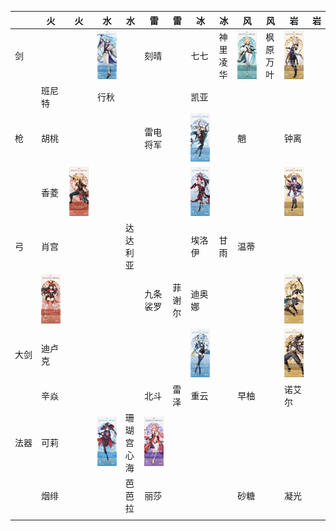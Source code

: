 |　　| 火 | 火 | 水 | 水 | 雷 | 雷 | 冰 | 冰 | 风 | 风 | 岩 | 岩 |
|----|----|----|----|----|----|----|----|----|----|----|----|----|
|剑　|||![神理凌人](/img/神理凌人.jpg)||刻晴||七七|神里凌华|![琴](/img/琴.jpg)|枫原万叶|![阿贝多](/img/阿贝多.jpg)||
|　　|班尼特||行秋||||凯亚||||||
|枪　|胡桃||||雷电将军||![申鹤](/img/申鹤.jpg)||魈||钟离||
|　　|香菱|![托马](/img/托马.jpg)|||||![罗莎利亚](/img/罗莎利亚.jpg)||||![云堇](/img/云堇.jpg)||
|弓　|肖宫|||达达利亚|||埃洛伊|甘雨|温蒂||||
|　　|![安柏](/img/安柏.jpg)||||九条裟罗|菲谢尔|迪奥娜||||![五郎](/img/五郎.jpg)||
|大剑|迪卢克||||||![悠菈](/img/悠菈.jpg)||||![荒泷一斗](/img/荒泷一斗.jpg)||
|　　|辛焱||||北斗|雷泽|重云||早柚||诺艾尔||
|法器|可莉||![莫娜](/img/莫娜.jpg)|珊瑚宫心海|![八重神子](/img/八重神子.jpg)||||||||
|　　|烟绯|||芭芭拉|丽莎||||砂糖||凝光||
||||||||||||||